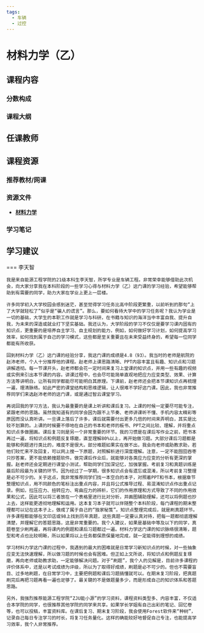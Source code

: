 ```yaml
---
tags:
  - 车辆
  - 过控
---
```


# 材料力学（乙）

## 课程内容

### 分数构成

### 课程大纲

## 任课教师

## 课程资源

### 推荐教材/网课

### 资源文件

- [**材料力学**](https://pan.baidu.com/s/1rN6ebcM-gzKU6z8Kbkvp2A?pwd=dm5r)

### 学习笔记

## 学习建议

=== 李天智

    我是来自能源工程学院的21级本科生李天智，所学专业是车辆工程。非常荣幸能够借助此次机会，向大家分享我在本科阶段的一些学习心得与材料力学（乙）这门课的学习经验，希望能够帮助到有需要的同学，助力大家在学业上更上一层楼。

    许多同学初入大学校园会感到迷茫，甚至觉得学习任务比高中阶段更繁重，以前听到的那句“上了大学就轻松了”似乎是“骗人的谎言”。那么，要如何看待大学中的学习任务呢？我认为学业是一切的基础，大学生的本职工作就是学习与科研，在书籍与知识的海洋当中丰富自我、提升自我，为未来的深造或就业打下坚实基础。我还认为，大学阶段的学习不仅仅是要学习课内固有的知识点，更重要的是培养自主学习、自主规划的能力，例如，如何做好学习计划，如何提高学习效率，如何找到属于自己的学习模式，这些都是至关重要且在未来受益终身的，希望每一位同学都能有所收获。

    回到材料力学（乙）这门课的经验分享，我这门课的成绩是4.8（93）。我当时的老师是航院的赵沛老师，个人十分推荐他的课程。赵老师上课思路清晰、PPT内容丰富且有趣、知识点和习题讲解透彻。每一节课开头，赵老师都会花一定时间来复习上堂课的知识点，并用一些有趣的视频或实例来引出本节课的内容。讲课过程中，也会尽可能简单直观地把应力应变类型、效果、计算方法等讲明白，让所有同学都能尽可能明白其原理。下课前，赵老师还会把本节课知识点再梳理一遍，理清脉络。如此严密的课堂结构和思维逻辑，让人很难不学好这门课。因此，我也非常推荐同学们来选赵沛老师的这门课，或是通过智云课堂学习。

    再说回我的学习方法，我认为最重要的是课上听讲和课后复习。上课的时候一定要尽可能专注，紧跟老师的思路。虽然我知道有的同学会因为跟不上节奏、老师讲课听不懂、手机内容太精彩等原因而没认真听讲。一旦课上落后了许多，课后就需要付出更多几倍的时间来弄明白，其实是比较不划算的。上课的时候要不停地在自己的书本和老师的板书、PPT之间比较、理解，并将重点知识点多做圈画。课后复习则是另一个非常重要的环节。我的习惯是在课后写作业之前，把书本再过一遍，将知识点和例题反复琢磨，直至理解80%以上，再开始做习题。大部分课后习题都是能够和例题进行类比的，难度不是很大。部分难题如果实在做不出，我会向老师或助教求助，若他们较忙来不及回复，可以网上搜一下原题，对照解析进行深度理解。注意，一定不能囫囵吞枣只抄答案，更不能依赖搜题软件。做完课后作业后，就能够对各类应力应变的分析有更深的掌握。赵老师还会定期进行课堂小测试，帮助同学们加深记忆，加强掌握。考前复习和真题训练是最后阶段最为关键的环节。因为经过了一学期，很多知识点会有遗忘或混淆，所以考前复习整理是必不可少的。关于这点，我非常推荐同学们找一本空白的本子，对照着PPT和书本，根据章节整理知识点，用不同颜色的笔标注出重点内容，并且将公式推导过程、易混淆知识点作出重点记录。例如，拉压应力、扭转应力、弯曲应力的辨析，它们的作用原理和方式导致了不同的作用效果和公式，因此可以将三者放在一个表格里进行比对分析，并画图辅助理解，还可以将例题也抄上去，这样能更透彻地理解和运用。这本复习本子就可以伴随整个本科阶段，每门课程的期末整理都可以记在这本子上，做成了属于自己的“独家秘笈”。知识点整理完成后，就是刷真题环节。许多课程都能够在文印店或98上找到历年真题，这些真题一定要认真对待，把每一题都彻底理解清楚，并理解它的答题思路，这是非常重要的。我个人建议，如果是基础中等及以下的同学，真题卷至少刷两遍，再将课内的例题和课后习题都过一遍。材料力学这门课的知识脉络很清晰，题型和考点也比较明晰，所以如果将以上任务都保质保量地完成，就一定能得到理想的成绩。

    学习材料力学这门课的过程中，我遇到的最大的困难就是日常学习新知识点的时候，对一些抽象应变无法快速理解，所以做习题的时候也会有困难。但正如上文所说，将知识点和例题反复琢磨，再向老师或助教求助，一定能够解决问题。对于“刷题”，我个人的见解是，目前许多课程的评价体系中，还是以考试成绩为评级，所以为了取得好成绩，刷题是必不可少的。但也不需要盲目、过多地刷题，在日常学习中，主要把例题和课后习题搞懂就可以。在期末复习阶段，把真题刷完后再把习题再看一遍也足够了。最关键的不是做题量多少，而是形成自己的知识体系和答题思路。

    另外，我强烈推荐能源工程学院“ZJU能小源”的学习资料，课程资料类型多、内容丰富，不仅适合本学院的同学，也很推荐其他学院的同学来共享。如果学长学姐有自己出彩的笔记、回忆卷等，也可以投稿，丰富资料库。在课后复习、期末复习阶段，我会使用Forest软件来“种树”，记录自己每日专注学习的时长，将复习任务量化。这样的确能较好地督促自己专注，也能提高学习效率，我个人非常推荐。




